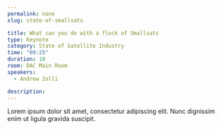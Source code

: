 ```yaml
---
permalink: none
slug: state-of-smallsats

title: What can you do with a flock of Smallsats
type: Keynote
category: State of Satellite Industry
time: "09:25"
duration: 10
room: DAC Main Room
speakers:
  - Andrew Zolli

description: 
---
```

Lorem ipsum dolor sit amet, consectetur adipiscing elit. Nunc dignissim enim ut ligula gravida suscipit.